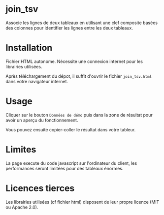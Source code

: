 # join_tsv
Associe les lignes de deux tableaux en utilisant une clef composite basées des colonnes pour identifier les lignes entre les deux tableaux.

# Installation

Fichier HTML autonome. Nécessite une connexion internet pour les librairies utilisées.

Après téléchargement du dépot, il suffit d'ouvrir le fichier `join_tsv.html` dans votre navigateur internet.

# Usage

Cliquer sur le bouton `Données de démo` puis dans la zone de résultat pour avoir un aperçu du fonctionnement.

Vous pouvez ensuite copier-coller le résultat dans votre tableur.

# Limites

La page execute du code javascript sur l'ordinateur du client, les performances seront limitées pour des tableaux énormes.

# Licences tierces

Les librairies utilisées (cf fichier html) disposent de leur propre licence (MIT ou Apache 2.0).